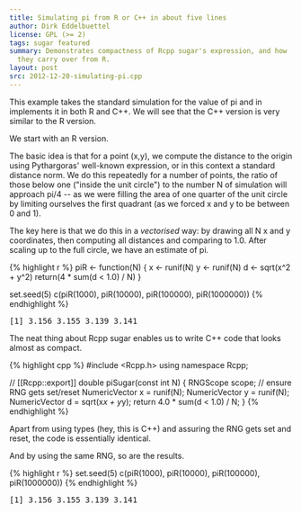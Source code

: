 ```yaml
---
title: Simulating pi from R or C++ in about five lines
author: Dirk Eddelbuettel
license: GPL (>= 2)
tags: sugar featured
summary: Demonstrates compactness of Rcpp sugar's expression, and how 
  they carry over from R.
layout: post
src: 2012-12-20-simulating-pi.cpp
---
```

This example takes the standard simulation for the value of pi 
and in implements it in both R and C++. We will see that the C++ version 
is very similar to the R version.

We start with an R version. 

The basic idea is that for a point (x,y), we compute the distance to the origin
using Pythargoras' well-known expression, or in this context a standard distance 
norm. We do this repeatedly for a number of points, the ratio of those below one 
("inside the unit circle") to the number N of simulation will approach pi/4 -- as
we were filling the area of one quarter of the unit circle by limiting ourselves
the first quadrant (as we forced x and y to be between 0 and 1).

The key here is that we do this in a _vectorised_ way: by drawing
all N x and y coordinates, then computing all distances and comparing to 1.0. After
scaling up to the full circle, we have an estimate of pi.




{% highlight r %}
piR <- function(N) {
    x <- runif(N)
    y <- runif(N)
    d <- sqrt(x^2 + y^2)
    return(4 * sum(d < 1.0) / N)
}

set.seed(5)
c(piR(1000), piR(10000), piR(100000), piR(1000000))
{% endhighlight %}



<pre class="output">
[1] 3.156 3.155 3.139 3.141
</pre>


The neat thing about Rcpp sugar enables us to write C++ code that
looks almost as compact.  

{% highlight cpp %}
#include <Rcpp.h>
using namespace Rcpp;

// [[Rcpp::export]]
double piSugar(const int N) {
  RNGScope scope;		// ensure RNG gets set/reset
  NumericVector x = runif(N);
  NumericVector y = runif(N);
  NumericVector d = sqrt(x*x + y*y);
  return 4.0 * sum(d < 1.0) / N;
}
{% endhighlight %}


Apart from using types (hey, this is C++) and assuring the RNG gets
set and reset, the code is essentially identical.

And by using the same RNG, so are the results.

{% highlight r %}
set.seed(5)
c(piR(1000), piR(10000), piR(100000), piR(1000000))
{% endhighlight %}



<pre class="output">
[1] 3.156 3.155 3.139 3.141
</pre>


